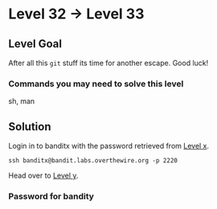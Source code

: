 # Level 32 → Level 33

## Level Goal

After all this `git` stuff its time for another escape. Good luck!

### Commands you may need to solve this level

sh, man

## Solution

Login in to banditx with the password retrieved from [Level x](../Level%20x%20→%20Level%20y/).

```
ssh banditx@bandit.labs.overthewire.org -p 2220
```

Head over to [Level y](../Level%20y%20→%20Level%20z/).

### Password for bandity